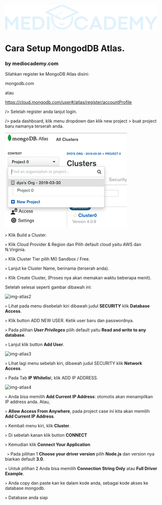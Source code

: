 ![](./img/mc-logo.png)

# Cara Setup MongodDB Atlas.

### by mediocademy.com

Silahkan register ke MongoDB Atlas disini:

mongodb.com

atau

https://cloud.mongodb.com/user#/atlas/register/accountProfile

/> Setelah register anda lanjut login. 

/> pada dashboard, klik menu dropdown dan klik new project > buat project baru namanya terserah anda.

![img-atlas1](./img/img-atlas1.png)

```>``` Klik Build a Cluster.

```>``` Klik Cloud Provider & Region dan Pilih default cloud yaitu AWS dan N.Virginia.

```>``` Klik Cluster Tier pilih M0 Sandbox / Free.

```>``` Lanjut ke Cluster Name, berinama (terserah anda).

```>``` Klik Create Cluster, (Proses nya akan memakan waktu beberapa menit).

Setelah selesai seperti gambar dibawah ini:

![img-atlas2](./img/img-atlas2.png)

```>``` Lihat pada menu disebelah kiri dibawah judul **SECURITY** klik **Database Access**. 

```>``` Klik button ADD NEW USER. Ketik user baru dan passwordnya.

```>``` Pada pilihan ***User Privileges*** pilih default yaitu **Read and write to any database**. 

```>``` Lanjut klik button **Add User**.

![img-atlas3](./img/img-atlas3.png)



```>``` Lihat lagi menu sebelah kiri, dibawah judul SECURITY  klik **Network Access**.

```>``` Pada Tab **IP Whitelis**t, klik ADD IP ADDRESS.

![img-atlas4](./img/img-atlas4.png)

```>``` Anda bisa memilih **Add Current IP Address**: otomotis akan menampilkan IP address anda. 
Atau, 

```>``` **Allow Access From Anywhere**, pada project case ini kita akan memilih **Add Current IP Address**.

```>``` Kembali menu kiri, klik  **Cluster**. 

```>``` Di sebelah kanan klik button **CONNECT** 

```>``` Kemudian klik **Connect Your Application**

``` >``` Pada pilihan 1 **Choose your driver version** pilih **Node.js** dan version nya biarkan default **3.0**.

```>``` Untuk pilihan 2 Anda bisa memilih **Connection String Only** atau **Full Driver Example**.

```>``` Anda copy dan paste kan ke dalam kode anda, sebagai kode akses ke database mongodb.

```>``` Database anda siap 